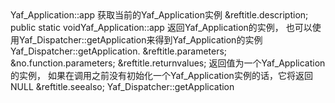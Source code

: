 <?xml version="1.0" encoding="utf-8"?>
<!-- $Revision: 327525 $ -->

<refentry xml:id="yaf-application.app" xmlns="http://docbook.org/ns/docbook" xmlns:xlink="http://www.w3.org/1999/xlink">
 <refnamediv>
  <refname>Yaf_Application::app</refname>
  <refpurpose>获取当前的<classname>Yaf_Application</classname>实例</refpurpose>
 </refnamediv>

 <refsect1 role="description">
  &reftitle.description;
  <methodsynopsis>
   <modifier>public</modifier> <modifier>static</modifier> <type>void</type><methodname>Yaf_Application::app</methodname>
   <void />
  </methodsynopsis>
  <para>
    返回<classname>Yaf_Application</classname>的实例，
    也可以使用<methodname>Yaf_Dispatcher::getApplication</methodname>来得到<classname>Yaf_Application</classname>的实例
    <methodname>Yaf_Dispatcher::getApplication</methodname>.
  </para>

 </refsect1>

 <refsect1 role="parameters">
  &reftitle.parameters;
  &no.function.parameters;
 </refsect1>

 <refsect1 role="returnvalues">
  &reftitle.returnvalues;
  <para>
    返回值为一个<classname>Yaf_Application</classname>的实例，
    如果在调用之前没有初始化一个<classname>Yaf_Application</classname>实例的话，它将返回NULL
  </para>
 </refsect1>

 <refsect1 role="seealso">
  &reftitle.seealso;
  <simplelist>
   <member><methodname>Yaf_Dispatcher::getApplication</methodname></member>
  </simplelist>
 </refsect1>

</refentry>

<!-- Keep this comment at the end of the file
Local variables:
mode: sgml
sgml-omittag:t
sgml-shorttag:t
sgml-minimize-attributes:nil
sgml-always-quote-attributes:t
sgml-indent-step:1
sgml-indent-data:t
indent-tabs-mode:nil
sgml-parent-document:nil
sgml-default-dtd-file:"~/.phpdoc/manual.ced"
sgml-exposed-tags:nil
sgml-local-catalogs:nil
sgml-local-ecat-files:nil
End:
vim600: syn=xml fen fdm=syntax fdl=2 si
vim: et tw=78 syn=sgml
vi: ts=1 sw=1
-->
